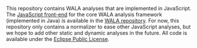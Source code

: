 This repository contains WALA analyses that are implemented in JavaScript.  The [JavaScript front-end](http://wala.sourceforge.net/wiki/index.php/Getting_Started:JavaScript_frontend) for the core WALA analysis framework (implemented in Java) is available in the [WALA repository](https://github.com/wala/WALA).  For now, this repository only contains a normalizer to ease other JavaScript analyses, but we hope to add other static and dynamic analyses in the future.  All code is available under the [Eclipse Public License](http://www.eclipse.org/legal/epl-v10.html).
 
